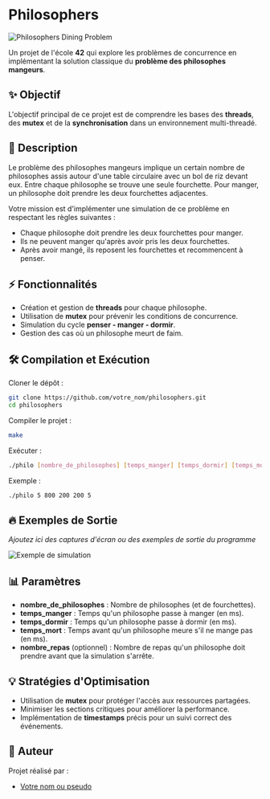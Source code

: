 # Philosophers

![Philosophers Dining Problem](https://upload.wikimedia.org/wikipedia/commons/thumb/7/7b/An_illustration_of_the_dining_philosophers_problem.png/578px-An_illustration_of_the_dining_philosophers_problem.png)

Un projet de l'école **42** qui explore les problèmes de concurrence en implémentant la solution classique du **problème des philosophes mangeurs**.

## ✨ Objectif

L'objectif principal de ce projet est de comprendre les bases des **threads**, des **mutex** et de la **synchronisation** dans un environnement multi-threadé.

## 📝 Description

Le problème des philosophes mangeurs implique un certain nombre de philosophes assis autour d'une table circulaire avec un bol de riz devant eux. Entre chaque philosophe se trouve une seule fourchette. Pour manger, un philosophe doit prendre les deux fourchettes adjacentes.

Votre mission est d'implémenter une simulation de ce problème en respectant les règles suivantes :

- Chaque philosophe doit prendre les deux fourchettes pour manger.
- Ils ne peuvent manger qu'après avoir pris les deux fourchettes.
- Après avoir mangé, ils reposent les fourchettes et recommencent à penser.

## ⚡ Fonctionnalités

- Création et gestion de **threads** pour chaque philosophe.
- Utilisation de **mutex** pour prévenir les conditions de concurrence.
- Simulation du cycle **penser - manger - dormir**.
- Gestion des cas où un philosophe meurt de faim.

## 🛠️ Compilation et Exécution

Cloner le dépôt :

```bash
git clone https://github.com/votre_nom/philosophers.git
cd philosophers
```

Compiler le projet :

```bash
make
```

Exécuter :

```bash
./philo [nombre_de_philosophes] [temps_manger] [temps_dormir] [temps_mort] [optionnel: nombre_repas]
```

Exemple :

```bash
./philo 5 800 200 200 5
```

## 🔥 Exemples de Sortie

_Ajoutez ici des captures d'écran ou des exemples de sortie du programme_

![Exemple de simulation](https://i.ibb.co/Z6Y3qqZS/philo2.png)

## 📊 Paramètres

- **nombre_de_philosophes** : Nombre de philosophes (et de fourchettes).
- **temps_manger** : Temps qu'un philosophe passe à manger (en ms).
- **temps_dormir** : Temps qu'un philosophe passe à dormir (en ms).
- **temps_mort** : Temps avant qu'un philosophe meure s'il ne mange pas (en ms).
- **nombre_repas** (optionnel) : Nombre de repas qu'un philosophe doit prendre avant que la simulation s'arrête.

## 💡 Stratégies d'Optimisation

- Utilisation de **mutex** pour protéger l'accès aux ressources partagées.
- Minimiser les sections critiques pour améliorer la performance.
- Implémentation de **timestamps** précis pour un suivi correct des événements.

## 👤 Auteur

Projet réalisé par :

- [Votre nom ou pseudo](https://github.com/Noe-prt)
